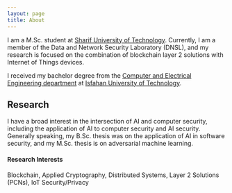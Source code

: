 ```yaml
---
layout: page
title: About
---
```

I am a M.Sc. student at [Sharif University of Technology](https://sharif.edu). Currently, I am a member of the Data and Network Security Laboratory (DNSL), and my research is focused  on the combination of blockchain layer 2 solutions with Internet of Things devices.

I received my bachelor degree from the [Computer and Electrical Engineering department](https://ece.iut.ac.ir/) at [Isfahan University of Technology](http://iut.ac.ir/).

## Research

I have a broad interest in the intersection of AI and computer security, including the application of AI to computer security and AI security. Generally speaking, my B.Sc. thesis was on the application of AI in software security, and my M.Sc. thesis is on adversarial machine learning.

#### Research Interests

Blockchain, Applied Cryptography, Distributed Systems, Layer 2 Solutions (PCNs), IoT Security/Privacy
